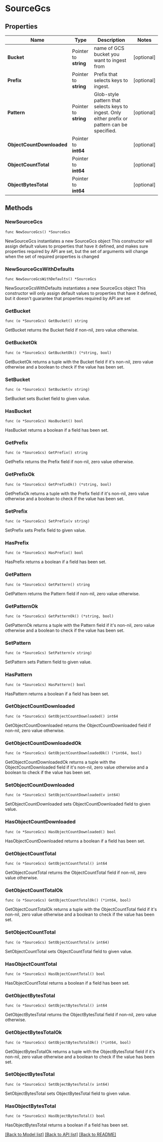 # SourceGcs

## Properties

Name | Type | Description | Notes
------------ | ------------- | ------------- | -------------
**Bucket** | Pointer to **string** | name of GCS bucket you want to ingest from | [optional] 
**Prefix** | Pointer to **string** | Prefix that selects keys to ingest. | [optional] 
**Pattern** | Pointer to **string** | Glob-style pattern that selects keys to ingest. Only either prefix or pattern can be specified. | [optional] 
**ObjectCountDownloaded** | Pointer to **int64** |  | [optional] 
**ObjectCountTotal** | Pointer to **int64** |  | [optional] 
**ObjectBytesTotal** | Pointer to **int64** |  | [optional] 

## Methods

### NewSourceGcs

`func NewSourceGcs() *SourceGcs`

NewSourceGcs instantiates a new SourceGcs object
This constructor will assign default values to properties that have it defined,
and makes sure properties required by API are set, but the set of arguments
will change when the set of required properties is changed

### NewSourceGcsWithDefaults

`func NewSourceGcsWithDefaults() *SourceGcs`

NewSourceGcsWithDefaults instantiates a new SourceGcs object
This constructor will only assign default values to properties that have it defined,
but it doesn't guarantee that properties required by API are set

### GetBucket

`func (o *SourceGcs) GetBucket() string`

GetBucket returns the Bucket field if non-nil, zero value otherwise.

### GetBucketOk

`func (o *SourceGcs) GetBucketOk() (*string, bool)`

GetBucketOk returns a tuple with the Bucket field if it's non-nil, zero value otherwise
and a boolean to check if the value has been set.

### SetBucket

`func (o *SourceGcs) SetBucket(v string)`

SetBucket sets Bucket field to given value.

### HasBucket

`func (o *SourceGcs) HasBucket() bool`

HasBucket returns a boolean if a field has been set.

### GetPrefix

`func (o *SourceGcs) GetPrefix() string`

GetPrefix returns the Prefix field if non-nil, zero value otherwise.

### GetPrefixOk

`func (o *SourceGcs) GetPrefixOk() (*string, bool)`

GetPrefixOk returns a tuple with the Prefix field if it's non-nil, zero value otherwise
and a boolean to check if the value has been set.

### SetPrefix

`func (o *SourceGcs) SetPrefix(v string)`

SetPrefix sets Prefix field to given value.

### HasPrefix

`func (o *SourceGcs) HasPrefix() bool`

HasPrefix returns a boolean if a field has been set.

### GetPattern

`func (o *SourceGcs) GetPattern() string`

GetPattern returns the Pattern field if non-nil, zero value otherwise.

### GetPatternOk

`func (o *SourceGcs) GetPatternOk() (*string, bool)`

GetPatternOk returns a tuple with the Pattern field if it's non-nil, zero value otherwise
and a boolean to check if the value has been set.

### SetPattern

`func (o *SourceGcs) SetPattern(v string)`

SetPattern sets Pattern field to given value.

### HasPattern

`func (o *SourceGcs) HasPattern() bool`

HasPattern returns a boolean if a field has been set.

### GetObjectCountDownloaded

`func (o *SourceGcs) GetObjectCountDownloaded() int64`

GetObjectCountDownloaded returns the ObjectCountDownloaded field if non-nil, zero value otherwise.

### GetObjectCountDownloadedOk

`func (o *SourceGcs) GetObjectCountDownloadedOk() (*int64, bool)`

GetObjectCountDownloadedOk returns a tuple with the ObjectCountDownloaded field if it's non-nil, zero value otherwise
and a boolean to check if the value has been set.

### SetObjectCountDownloaded

`func (o *SourceGcs) SetObjectCountDownloaded(v int64)`

SetObjectCountDownloaded sets ObjectCountDownloaded field to given value.

### HasObjectCountDownloaded

`func (o *SourceGcs) HasObjectCountDownloaded() bool`

HasObjectCountDownloaded returns a boolean if a field has been set.

### GetObjectCountTotal

`func (o *SourceGcs) GetObjectCountTotal() int64`

GetObjectCountTotal returns the ObjectCountTotal field if non-nil, zero value otherwise.

### GetObjectCountTotalOk

`func (o *SourceGcs) GetObjectCountTotalOk() (*int64, bool)`

GetObjectCountTotalOk returns a tuple with the ObjectCountTotal field if it's non-nil, zero value otherwise
and a boolean to check if the value has been set.

### SetObjectCountTotal

`func (o *SourceGcs) SetObjectCountTotal(v int64)`

SetObjectCountTotal sets ObjectCountTotal field to given value.

### HasObjectCountTotal

`func (o *SourceGcs) HasObjectCountTotal() bool`

HasObjectCountTotal returns a boolean if a field has been set.

### GetObjectBytesTotal

`func (o *SourceGcs) GetObjectBytesTotal() int64`

GetObjectBytesTotal returns the ObjectBytesTotal field if non-nil, zero value otherwise.

### GetObjectBytesTotalOk

`func (o *SourceGcs) GetObjectBytesTotalOk() (*int64, bool)`

GetObjectBytesTotalOk returns a tuple with the ObjectBytesTotal field if it's non-nil, zero value otherwise
and a boolean to check if the value has been set.

### SetObjectBytesTotal

`func (o *SourceGcs) SetObjectBytesTotal(v int64)`

SetObjectBytesTotal sets ObjectBytesTotal field to given value.

### HasObjectBytesTotal

`func (o *SourceGcs) HasObjectBytesTotal() bool`

HasObjectBytesTotal returns a boolean if a field has been set.


[[Back to Model list]](../README.md#documentation-for-models) [[Back to API list]](../README.md#documentation-for-api-endpoints) [[Back to README]](../README.md)


